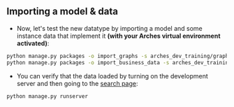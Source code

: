 ## Importing a model & data

- Now, let's test the new datatype by importing a model and some instance data that implement it **(with your Arches virtual environment activated)**:
```bash
python manage.py packages -o import_graphs -s arches_dev_training/graphs/Person.json
python manage.py packages -o import_business_data -s arches_dev_training/data/Person.json -ow overwrite
```
- You can verify that the data loaded by turning on the development server and then going to the [search page](http://localhost:8000/search):
```bash
python manage.py runserver
```
